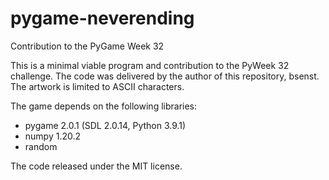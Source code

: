 # pygame-neverending
Contribution to the PyGame Week 32

This is a minimal viable program and contribution to the PyWeek 32 challenge. The code was delivered by the author of this repository, bsenst. The artwork is limited to ASCII characters.

The game depends on the following libraries:
* pygame 2.0.1 (SDL 2.0.14, Python 3.9.1)
* numpy 1.20.2
* random

The code released under the MIT license.
